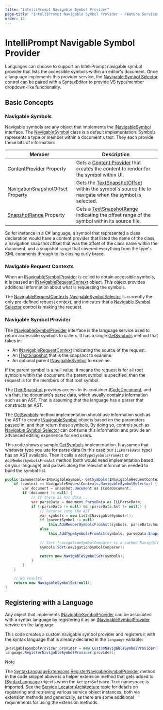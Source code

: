 ```yaml
---
title: "IntelliPrompt Navigable Symbol Provider"
page-title: "IntelliPrompt Navigable Symbol Provider - Feature Services - SyntaxEditor Language Creation Guide"
order: 14
---
```

# IntelliPrompt Navigable Symbol Provider

Languages can choose to support an IntelliPrompt navigable symbol provider that lists the accessible symbols within an editor's document.  Once a language implements this provider service, the [Navigable Symbol Selector](../../user-interface/intelliprompt/navigable-symbol-selector.md) control can be paired with a SyntaxEditor to provide VS type/member dropdown-like functionality.

## Basic Concepts

### Navigable Symbols

Navigable symbols are any object that implements the [INavigableSymbol](xref:@ActiproUIRoot.Controls.SyntaxEditor.IntelliPrompt.INavigableSymbol) interface.  The [NavigableSymbol](xref:@ActiproUIRoot.Controls.SyntaxEditor.IntelliPrompt.Implementation.NavigableSymbol) class is a default implementation.  Symbols represents a type or member within a document's text.  They each provide these bits of information:

| Member | Description |
|-----|-----|
| [ContentProvider](xref:@ActiproUIRoot.Controls.SyntaxEditor.IntelliPrompt.INavigableSymbol.ContentProvider) Property | Gets a [Content Provider](../../user-interface/intelliprompt/popup-content-providers.md) that creates the content to render for the symbol within UI. |
| [NavigationSnapshotOffset](xref:@ActiproUIRoot.Controls.SyntaxEditor.IntelliPrompt.INavigableSymbol.NavigationSnapshotOffset) Property | Gets the [TextSnapshotOffset](xref:ActiproSoftware.Text.TextSnapshotOffset) within the symbol's source file to navigate when the symbol is selected. |
| [SnapshotRange](xref:@ActiproUIRoot.Controls.SyntaxEditor.IntelliPrompt.INavigableSymbol.SnapshotRange) Property | Gets a [TextSnapshotRange](xref:ActiproSoftware.Text.TextSnapshotRange) indicating the offset range of the symbol within its source file. |

So for instance in a C# language, a symbol that represented a class declaration would have a content provider that listed the name of the class, a navigation snapshot offset that was the offset of the class name within the document, and a snapshot range that covered everything from the type's XML comments through to its closing curly brace.

### Navigable Request Contexts

When an [INavigableSymbolProvider](xref:@ActiproUIRoot.Controls.SyntaxEditor.IntelliPrompt.INavigableSymbolProvider) is called to obtain accessible symbols, it is passed an [INavigableRequestContext](xref:@ActiproUIRoot.Controls.SyntaxEditor.IntelliPrompt.INavigableRequestContext) object.  This object provides additional information about what is requesting the symbols.

The [NavigableRequestContexts](xref:@ActiproUIRoot.Controls.SyntaxEditor.IntelliPrompt.NavigableRequestContexts).[NavigableSymbolSelector](xref:@ActiproUIRoot.Controls.SyntaxEditor.IntelliPrompt.NavigableRequestContexts.NavigableSymbolSelector) is currently the only pre-defined request context, and indicates that a [Navigable Symbol Selector](../../user-interface/intelliprompt/navigable-symbol-selector.md) control is making the request.

### Navigable Symbol Provider

The [INavigableSymbolProvider](xref:@ActiproUIRoot.Controls.SyntaxEditor.IntelliPrompt.INavigableSymbolProvider) interface is the language service used to return accessible symbols to callers.  It has a single [GetSymbols](xref:@ActiproUIRoot.Controls.SyntaxEditor.IntelliPrompt.INavigableSymbolProvider.GetSymbols*) method that takes in:

- An [INavigableRequestContext](xref:@ActiproUIRoot.Controls.SyntaxEditor.IntelliPrompt.INavigableRequestContext) indicating the source of the request.
- An [ITextSnapshot](xref:ActiproSoftware.Text.ITextSnapshot) that is the snapshot to examine.
- An optional parent [INavigableSymbol](xref:@ActiproUIRoot.Controls.SyntaxEditor.IntelliPrompt.INavigableSymbol) to examine.

If the parent symbol is a null value, it means the request is for all root symbols within the document.  If a parent symbol is specified, then the request is for the members of that root symbol.

The [ITextSnapshot](xref:ActiproSoftware.Text.ITextSnapshot) provides access to its container [ICodeDocument](xref:ActiproSoftware.Text.ICodeDocument), and via that, the document's parse data, which usually contains information such as an AST.  That is assuming that the language has a parser that constructs an AST.

The [GetSymbols](xref:@ActiproUIRoot.Controls.SyntaxEditor.IntelliPrompt.INavigableSymbolProvider.GetSymbols*) method implementation should use information such as the AST to create [INavigableSymbol](xref:@ActiproUIRoot.Controls.SyntaxEditor.IntelliPrompt.INavigableSymbol) objects based on the parameters passed in, and then return those symbols.  By doing so, controls such as [Navigable Symbol Selector](../../user-interface/intelliprompt/navigable-symbol-selector.md) can consume this information and provide an advanced editing experience for end users.

This code shows a sample [GetSymbols](xref:@ActiproUIRoot.Controls.SyntaxEditor.IntelliPrompt.INavigableSymbolProvider.GetSymbols*) implementation.  It assumes that whatever type you use for parse data (in this case our `ILLParseData` type) has an AST available.  Then it calls a `AddTypeSymbolsFromAst` or `AddMemberSymbolsFromAst` method (both would need implementation based on your language) and passes along the relevant information needed to build the symbol list.

```csharp
public IEnumerable<INavigableSymbol> GetSymbols(INavigableRequestContext context, ITextSnapshot snapshot, INavigableSymbol parentSymbol) {
	if (context == NavigableRequestContexts.NavigableSymbolSelector) {
		var document = snapshot.Document as ICodeDocument;
		if (document != null) {
			// If there is AST data...
			var parseData = document.ParseData as ILLParseData;
			if ((parseData != null) && (parseData.Ast != null)) {
				// Recurse into the AST
				var symbols = new List<INavigableSymbol>();
				if (parentSymbol != null)
					this.AddMemberSymbolsFromAst(symbols, parseData.Snapshot ?? snapshot, parseData.Ast, parentSymbol);
				else
					this.AddTypeSymbolsFromAst(symbols, parseData.Snapshot ?? snapshot, parseData.Ast);
				
				// Sort (navigationSymbolComparer is a cached NavigableSymbolContentProviderComparer instance)
				symbols.Sort(navigationSymbolComparer);

				return new NavigableSymbolSet(symbols);
			}
		}
	}

	// No results
	return new NavigableSymbolSet(null);
}
```

## Registering with a Language

Any object that implements [INavigableSymbolProvider](xref:@ActiproUIRoot.Controls.SyntaxEditor.IntelliPrompt.INavigableSymbolProvider) can be associated with a syntax language by registering it as an [INavigableSymbolProvider](xref:@ActiproUIRoot.Controls.SyntaxEditor.IntelliPrompt.INavigableSymbolProvider) service on the language.

This code creates a custom navigable symbol provider and registers it with the syntax language that is already declared in the `language` variable:

```csharp
INavigableSymbolProvider provider = new CustomNavigableSymbolProvider();
language.RegisterNavigableSymbolProvider(provider);
```

> [!NOTE]
> The [SyntaxLanguageExtensions](xref:ActiproSoftware.Text.SyntaxLanguageExtensions).[RegisterNavigableSymbolProvider](xref:ActiproSoftware.Text.SyntaxLanguageExtensions.RegisterNavigableSymbolProvider*) method in the code snippet above is a helper extension method that gets added to [ISyntaxLanguage](xref:ActiproSoftware.Text.ISyntaxLanguage) objects when the `ActiproSoftware.Text` namespace is imported.  See the [Service Locator Architecture](../service-locator-architecture.md) topic for details on registering and retrieving various service object instances, both via extension methods and generically, as there are some additional requirements for using the extension methods.
